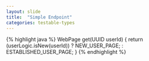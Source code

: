 ```yaml
---
layout: slide
title:  "Simple Endpoint"
categories: testable-types
---
```


{% highlight java %}
    WebPage get(UUID userId) {
        return (userLogic.isNew(userId))
            ? NEW_USER_PAGE;
            : ESTABLISHED_USER_PAGE;
    }
{% endhighlight %}
